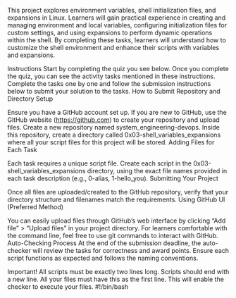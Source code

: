 This project explores environment variables, shell initialization files, and expansions in Linux. Learners will gain practical experience in creating and managing environment and local variables, configuring initialization files for custom settings, and using expansions to perform dynamic operations within the shell. By completing these tasks, learners will understand how to customize the shell environment and enhance their scripts with variables and expansions.

Instructions
Start by completing the quiz you see below. Once you complete the quiz, you can see the activity tasks mentioned in these instructions.
Complete the tasks one by one and follow the submission instructions below to submit your solution to the tasks.
How to Submit
Repository and Directory Setup

Ensure you have a GitHub account set up. If you are new to GitHub, use the GitHub website (https://github.com) to create your repository and upload files.
Create a new repository named system_engineering-devops.
Inside this repository, create a directory called 0x03-shell_variables_expansions where all your script files for this project will be stored.
Adding Files for Each Task

Each task requires a unique script file. Create each script in the 0x03-shell_variables_expansions directory, using the exact file names provided in each task description (e.g., 0-alias, 1-hello_you).
Submitting Your Project

Once all files are uploaded/created to the GitHub repository, verify that your directory structure and filenames match the requirements.
Using GitHub UI (Preferred Method)

You can easily upload files through GitHub’s web interface by clicking “Add file” > “Upload files” in your project directory.
For learners comfortable with the command line, feel free to use git commands to interact with GitHub.
Auto-Checking Process
At the end of the submission deadline, the auto-checker will review the tasks for correctness and award points. Ensure each script functions as expected and follows the naming conventions.


Important!
All scripts must be exactly two lines long.
Scripts should end with a new line.
All your files must have this as the first line. This will enable the checker to execute your files.
#!/bin/bash
